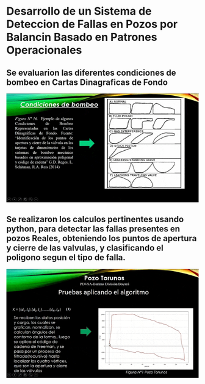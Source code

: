# Desarrollo de un Sistema de Deteccion de Fallas en Pozos por Balancin Basado en Patrones Operacionales
## Se evaluarion las diferentes condiciones de bombeo en Cartas Dinagraficas de Fondo
![](https://github.com/dominapython/Desarrollo-de-un-Sistema-de-Detecci-n-de-Fallas-en-Pozos-por-Balanc-n-Basado-en-Patrones-Operacional/blob/main/2021-09-09%2016-01-27.gif)

## Se realizaron los calculos pertinentes usando python, para detectar las fallas presentes en pozos Reales, obteniendo los puntos de apertura y cierre de las valvulas, y clasificando el poligono segun el tipo de falla.
![](https://github.com/dominapython/Desarrollo-de-un-Sistema-de-Detecci-n-de-Fallas-en-Pozos-por-Balanc-n-Basado-en-Patrones-Operacional/blob/main/2021-09-09%2016-26-53.gif)
